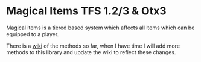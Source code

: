 # Magical Items TFS 1.2/3 & Otx3
Magical items is a tiered based system which affects all items which can be equipped to a player.

There is a <a href="https://github.com/Codex-NG17/Magical-Items-1.2-3-Otx3/wiki">wiki</a> of the methods so far, when I have time I will add more methods to this library and update the wiki to reflect these changes.

